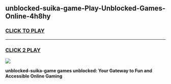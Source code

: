 
## unblocked-suika-game-Play-Unblocked-Games-Online-4h8hy
<h3>
<a href="https://premium76.site?title=unblocked-suika-game&ref=24A">CLICK TO PLAY</a></h3>
<hr>

<h3>
<a href="https://premium76.site?title=unblocked-suika-game&ref=24A">CLICK 2 PLAY</a>
  
</h3>

<a href="https://premium76.site?title=unblocked-suika-game&ref=24A"><img src="https://clearcache.store/games.png"></a>


**unblocked-suika-game games unblocked: Your Gateway to Fun and Accessible Online Gaming**
